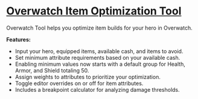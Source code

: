 # [Overwatch Item Optimization Tool](https://zero41120.github.io/overwatch_tool/)

Overwatch Tool helps you optimize item builds for your hero in Overwatch.

**Features:**

- Input your hero, equipped items, available cash, and items to avoid.
- Set minimum attribute requirements based on your available cash.
- Enabling minimum values now starts with a default group for Health, Armor,
  and Shield totaling 50.
- Assign weights to attributes to prioritize your optimization.
- Toggle editor overrides on or off for item attributes.
- Includes a breakpoint calculator for analyzing damage thresholds.

